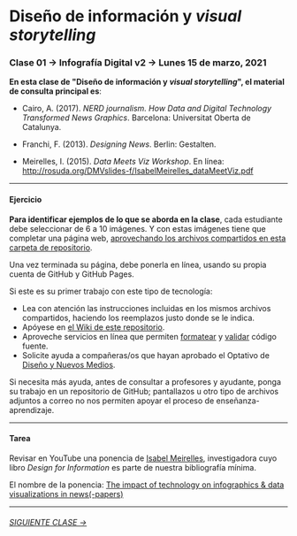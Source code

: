 # Diseño de información y *visual storytelling*

### Clase 01 → Infografía Digital v2 → Lunes 15 de marzo, 2021

**En esta clase de "Diseño de información y *visual storytelling*", el material de consulta principal es**:
 
- Cairo, A. (2017). *NERD journalism. How Data and Digital Technology Transformed News Graphics*. Barcelona: Universitat Oberta de Catalunya.

- Franchi, F. (2013). *Designing News*. Berlin: Gestalten.

- Meirelles, I. (2015). *Data Meets Viz Workshop*. En línea: http://rosuda.org/DMVslides-f/IsabelMeirelles_dataMeetViz.pdf

- - - - - - - 

#### Ejercicio

**Para identificar ejemplos de lo que se aborda en la clase**, cada estudiante debe seleccionar de 6 a 10 imágenes. Y con estas imágenes tiene que completar una página web, [aprovechando los archivos compartidos en esta carpeta de repositorio](https://profesorfaco.github.io/dno075-2021-1/clase-01/). 

Una vez terminada su página, debe ponerla en línea, usando su propia cuenta de GitHub y GitHub Pages.

Si este es su primer trabajo con este tipo de tecnología:

- Lea con atención las instrucciones incluidas en los mismos archivos compartidos, haciendo los reemplazos justo donde se le indica. 
- Apóyese en [el Wiki de este repositorio](https://github.com/profesorfaco/dno075-2021-1/wiki). 
- Aproveche servicios en línea que permiten [formatear](https://webformatter.com/html) y [validar](https://validator.w3.org/) código fuente.
- Solicite ayuda a compañeras/os que hayan aprobado el Optativo de [Diseño y Nuevos Medios](https://github.com/profesorfaco/dno037-2020/).

Si necesita más ayuda, antes de consultar a profesores y ayudante, ponga su trabajo en un repositorio de GitHub; pantallazos u otro tipo de archivos adjuntos a correo no nos permiten apoyar el proceso de enseñanza-aprendizaje.

- - - - - - - 

#### Tarea

Revisar en YouTube una ponencia de [Isabel Meirelles](http://isabelmeirelles.com/), investigadora cuyo libro *Design for Information* es parte de nuestra bibliografía mínima.

El nombre de la ponencia: [The impact of technology on infographics & data visualizations in news(-papers)](https://youtu.be/Nb0HfCj1C7Q)

- - - - - - -

###### [SIGUIENTE CLASE →](https://github.com/profesorfaco/dno075-2021-1/tree/main/clase-02)
